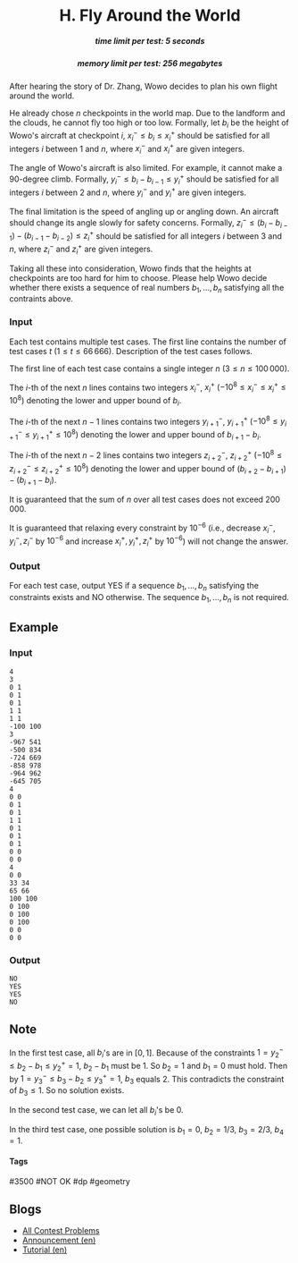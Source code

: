 <h1 style='text-align: center;'> H. Fly Around the World</h1>

<h5 style='text-align: center;'>time limit per test: 5 seconds</h5>
<h5 style='text-align: center;'>memory limit per test: 256 megabytes</h5>

After hearing the story of Dr. Zhang, Wowo decides to plan his own flight around the world. 

He already chose $n$ checkpoints in the world map. Due to the landform and the clouds, he cannot fly too high or too low. Formally, let $b_i$ be the height of Wowo's aircraft at checkpoint $i$, $x_i^-\le b_i\le x_i^+$ should be satisfied for all integers $i$ between $1$ and $n$, where $x_i^-$ and $x_i^+$ are given integers.

The angle of Wowo's aircraft is also limited. For example, it cannot make a $90$-degree climb. Formally, $y_i^-\le b_i-b_{i-1}\le y_i^+$ should be satisfied for all integers $i$ between $2$ and $n$, where $y_i^-$ and $y_i^+$ are given integers.

The final limitation is the speed of angling up or angling down. An aircraft should change its angle slowly for safety concerns. Formally, $z_i^- \le (b_i - b_{i-1}) - (b_{i-1} - b_{i-2}) \le z_i^+$ should be satisfied for all integers $i$ between $3$ and $n$, where $z_i^-$ and $z_i^+$ are given integers.

Taking all these into consideration, Wowo finds that the heights at checkpoints are too hard for him to choose. Please help Wowo decide whether there exists a sequence of real numbers $b_1, \ldots, b_n$ satisfying all the contraints above.

### Input

Each test contains multiple test cases. The first line contains the number of test cases $t$ ($1 \le t \le 66\,666$). Description of the test cases follows.

The first line of each test case contains a single integer $n$ ($3 \le n \le 100\,000$).

The $i$-th of the next $n$ lines contains two integers $x_i^-$, $x_i^+$ ($-10^8\le x_i^-\le x_i^+\le 10^8$) denoting the lower and upper bound of $b_i$. 

The $i$-th of the next $n-1$ lines contains two integers $y_{i+1}^-$, $y_{i+1}^+$ ($-10^8\le y_{i+1}^-\le y_{i+1}^+\le 10^8$) denoting the lower and upper bound of $b_{i+1}-b_i$. 

The $i$-th of the next $n-2$ lines contains two integers $z_{i+2}^-$, $z_{i+2}^+$ ($-10^8\le z_{i+2}^-\le z_{i+2}^+\le 10^8$) denoting the lower and upper bound of $(b_{i+2}-b_{i+1}) - (b_{i+1}-b_i)$. 

It is guaranteed that the sum of $n$ over all test cases does not exceed $200\,000$.

It is guaranteed that relaxing every constraint by $10^{-6}$ (i.e., decrease $x_i^-, y_i^-, z_i^-$ by $10^{-6}$ and increase $x_i^+, y_i^+, z_i^+$ by $10^{-6}$) will not change the answer. 

### Output

For each test case, output YES if a sequence $b_1,\ldots, b_n$ satisfying the constraints exists and NO otherwise. The sequence $b_1,\ldots, b_n$ is not required.

## Example

### Input


```text
4
3
0 1
0 1
0 1
1 1
1 1
-100 100
3
-967 541
-500 834
-724 669
-858 978
-964 962
-645 705
4
0 0
0 1
0 1
1 1
0 1
0 1
0 1
0 0
0 0
4
0 0
33 34
65 66
100 100
0 100
0 100
0 100
0 0
0 0
```
### Output


```text
NO
YES
YES
NO
```
## Note

In the first test case, all $b_i$'s are in $[0,1]$. Because of the constraints $1=y_2^-\le b_2-b_1\le y_2^+=1$, $b_2-b_1$ must be $1$. So $b_2=1$ and $b_1=0$ must hold. Then by $1=y_3^-\le b_3-b_2\le y_3^+=1$, $b_3$ equals $2$. This contradicts the constraint of $b_3\le 1$. So no solution exists.

In the second test case, we can let all $b_i$'s be $0$.

In the third test case, one possible solution is $b_1=0$, $b_2=1/3$, $b_3=2/3$, $b_4=1$. 



#### Tags 

#3500 #NOT OK #dp #geometry 

## Blogs
- [All Contest Problems](../Contest_2050_and_Codeforces_Round_718_(Div._1_+_Div._2).md)
- [Announcement (en)](../blogs/Announcement_(en).md)
- [Tutorial (en)](../blogs/Tutorial_(en).md)
